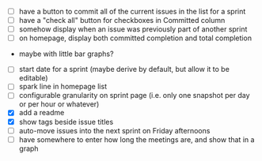 - [ ] have a button to commit all of the current issues in the list for a sprint
- [ ] have a "check all" button for checkboxes in Committed column
- [ ] somehow display when an issue was previously part of another sprint
- [ ] on homepage, display both committed completion and total completion
 - maybe with little bar graphs?
- [ ] start date for a sprint (maybe derive by default, but allow it to be editable)
- [ ] spark line in homepage list
- [ ] configurable granularity on sprint page (i.e. only one snapshot per day or per hour or whatever)
- [x] add a readme
- [x] show tags beside issue titles
- [ ] auto-move issues into the next sprint on Friday afternoons
- [ ] have somewhere to enter how long the meetings are, and show that in a graph
